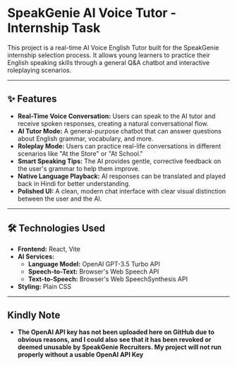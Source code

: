 # SpeakGenie AI Voice Tutor - Internship Task

This project is a real-time AI Voice English Tutor built for the SpeakGenie internship selection process. It allows young learners to practice their English speaking skills through a general Q&A chatbot and interactive roleplaying scenarios.

---

## ✨ Features

* **Real-Time Voice Conversation:** Users can speak to the AI tutor and receive spoken responses, creating a natural conversational flow.
* **AI Tutor Mode:** A general-purpose chatbot that can answer questions about English grammar, vocabulary, and more.
* **Roleplay Mode:** Users can practice real-life conversations in different scenarios like "At the Store" or "At School."
* **Smart Speaking Tips:** The AI provides gentle, corrective feedback on the user's grammar to help them improve.
* **Native Language Playback:** AI responses can be translated and played back in Hindi for better understanding.
* **Polished UI:** A clean, modern chat interface with clear visual distinction between the user and the AI.

---

## 🛠️ Technologies Used

* **Frontend:** React, Vite
* **AI Services:**
    * **Language Model:** OpenAI GPT-3.5 Turbo API
    * **Speech-to-Text:** Browser's Web Speech API
    * **Text-to-Speech:** Browser's Web SpeechSynthesis API
* **Styling:** Plain CSS

---

## Kindly Note 

* **The OpenAI API key has not been uploaded here on GitHub due to obvious reasons, and I could also see that it has been revoked or deemed unusable by SpeakGenie Recruiters. My project will not run properly without a usable OpenAI API Key** 

